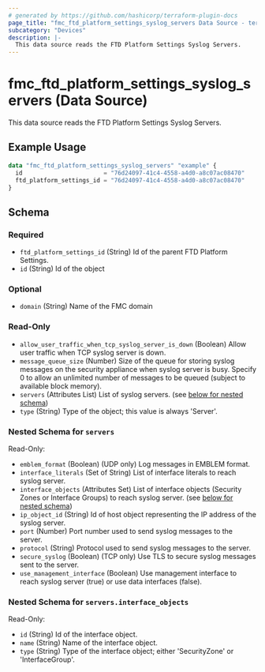 ```yaml
---
# generated by https://github.com/hashicorp/terraform-plugin-docs
page_title: "fmc_ftd_platform_settings_syslog_servers Data Source - terraform-provider-fmc"
subcategory: "Devices"
description: |-
  This data source reads the FTD Platform Settings Syslog Servers.
---
```


# fmc_ftd_platform_settings_syslog_servers (Data Source)

This data source reads the FTD Platform Settings Syslog Servers.

## Example Usage

```terraform
data "fmc_ftd_platform_settings_syslog_servers" "example" {
  id                       = "76d24097-41c4-4558-a4d0-a8c07ac08470"
  ftd_platform_settings_id = "76d24097-41c4-4558-a4d0-a8c07ac08470"
}
```

<!-- schema generated by tfplugindocs -->
## Schema

### Required

- `ftd_platform_settings_id` (String) Id of the parent FTD Platform Settings.
- `id` (String) Id of the object

### Optional

- `domain` (String) Name of the FMC domain

### Read-Only

- `allow_user_traffic_when_tcp_syslog_server_is_down` (Boolean) Allow user traffic when TCP syslog server is down.
- `message_queue_size` (Number) Size of the queue for storing syslog messages on the security appliance when syslog server is busy. Specify 0 to allow an unlimited number of messages to be queued (subject to available block memory).
- `servers` (Attributes List) List of syslog servers. (see [below for nested schema](#nestedatt--servers))
- `type` (String) Type of the object; this value is always 'Server'.

<a id="nestedatt--servers"></a>
### Nested Schema for `servers`

Read-Only:

- `emblem_format` (Boolean) (UDP only) Log messages in EMBLEM format.
- `interface_literals` (Set of String) List of interface literals to reach syslog server.
- `interface_objects` (Attributes Set) List of interface objects (Security Zones or Interface Groups) to reach syslog server. (see [below for nested schema](#nestedatt--servers--interface_objects))
- `ip_object_id` (String) Id of host object representing the IP address of the syslog server.
- `port` (Number) Port number used to send syslog messages to the server.
- `protocol` (String) Protocol used to send syslog messages to the server.
- `secure_syslog` (Boolean) (TCP only) Use TLS to secure syslog messages sent to the server.
- `use_management_interface` (Boolean) Use management interface to reach syslog server (true) or use data interfaces (false).

<a id="nestedatt--servers--interface_objects"></a>
### Nested Schema for `servers.interface_objects`

Read-Only:

- `id` (String) Id of the interface object.
- `name` (String) Name of the interface object.
- `type` (String) Type of the interface object; either 'SecurityZone' or 'InterfaceGroup'.
